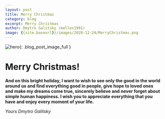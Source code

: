 ```yaml
---
layout: post
title: Merry Christmas 
category: blog
excerpt: Merry Christmas
author: Dmytro Galitsky (melles1991)
image: {{site.baseurl}}/images/2020-12-24/MerryChristmas.png
---
```


![hero]({{page.image}}){: .blog_post_image_full }

# Merry Christmas!  
**And on this bright holiday, I want to wish to see only the good in the world around us and find everything good in people, 
give hope to loved ones and make my dreams come true, sincerely believe and never forget about simple human happiness.
I wish you to appreciate everything that you have and enjoy every moment of your life.**


*Yours Dmytro Galitsky*